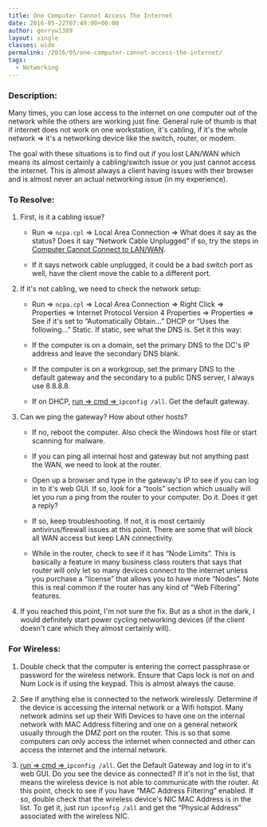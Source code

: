```yaml
---
title: One Computer Cannot Access The Internet
date: 2016-05-22T07:49:00+00:00
author: gerryw1389
layout: single
classes: wide
permalink: /2016/05/one-computer-cannot-access-the-internet/
tags:
  - Networking
---
```

<!--more-->

### Description:

Many times, you can lose access to the internet on one computer out of the network while the others are working just fine. General rule of thumb is that if internet does not work on one workstation, it's cabling, if it's the whole network => it's a networking device like the switch, router, or modem.

The goal with these situations is to find out if you lost LAN/WAN which means its almost certainly a cabling/switch issue or you just cannot access the internet. This is almost always a client having issues with their browser and is almost never an actual networking issue (in my experience).


### To Resolve:

1. First, is it a cabling issue?

   - Run => `ncpa.cpl` => Local Area Connection => What does it say as the status? Does it say &#8220;Network Cable Unplugged&#8221; if so, try the steps in [Computer Cannot Connect to LAN/WAN](https://automationadmin.com/2016/05/computer-cannot-connect-to-lanwan/).

   - If it says network cable unplugged, it could be a bad switch port as well, have the client move the cable to a different port.

2. If it's not cabling, we need to check the network setup:

   - Run => `ncpa.cpl` => Local Area Connection => Right Click => Properties => Internet Protocol Version 4 Properties => Properties => See if it's set to &#8220;Automatically Obtain&#8230;&#8221; DHCP or &#8220;Uses the following&#8230;&#8221; Static. If static, see what the DNS is. Set it this way:

   - If the computer is on a domain, set the primary DNS to the DC's IP address and leave the secondary DNS blank.

   - If the computer is on a workgroup, set the primary DNS to the default gateway and the secondary to a public DNS server, I always use 8.8.8.8.

   - If on DHCP, [run => cmd => ](https://automationadmin.com/2016/05/command-prompt-overview/) `ipconfig /all`. Get the default gateway.

3. Can we ping the gateway? How about other hosts?

   - If no, reboot the computer. Also check the Windows host file or start scanning for malware.

   - If you can ping all internal host and gateway but not anything past the WAN, we need to look at the router.

   - Open up a browser and type in the gateway's IP to see if you can log in to it's web GUI. If so, look for a &#8220;tools&#8221; section which usually will let you run a ping from the router to your computer. Do it. Does it get a reply?

   - If so, keep troubleshooting. If not, it is most certainly antivirus/firewall issues at this point. There are some that will block all WAN access but keep LAN connectivity.

   - While in the router, check to see if it has &#8220;Node Limits&#8221;. This is basically a feature in many business class routers that says that router will only let so many devices connect to the internet unless you purchase a &#8220;license&#8221; that allows you to have more &#8220;Nodes&#8221;. Note this is real common if the router has any kind of &#8220;Web Filtering&#8221; features.

4. If you reached this point, I'm not sure the fix. But as a shot in the dark, I would definitely start power cycling networking devices (if the client doesn't care which they almost certainly will).

### For Wireless:

1. Double check that the computer is entering the correct passphrase or password for the wireless network. Ensure that Caps lock is not on and Num Lock is if using the keypad. This is almost always the cause.

2. See if anything else is connected to the network wirelessly. Determine if the device is accessing the internal network or a Wifi hotspot. Many network admins set up their Wifi Devices to have one on the internal network with MAC Address filtering and one on a general network usually through the DMZ port on the router. This is so that some computers can only access the internet when connected and other can access the internet and the internal network.

3. [run => cmd => ](https://automationadmin.com/2016/05/command-prompt-overview/) `ipconfig /all`. Get the Default Gateway and log in to it's web GUI. Do you see the device as connected? If it's not in the list, that means the wireless device is not able to communicate with the router. At this point, check to see if you have &#8220;MAC Address Filtering&#8221; enabled. If so, double check that the wireless device's NIC MAC Address is in the list. To get it, just run `ipconfig /all` and get the &#8220;Physical Address&#8221; associated with the wireless NIC.